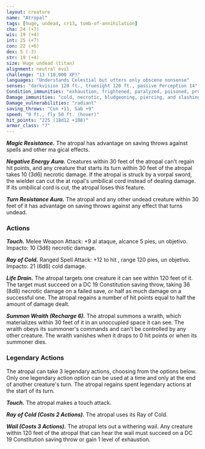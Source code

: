 ```yaml
---
layout: creature
name: "Atropal"
tags: [huge, undead, cr13, tomb-of-annihilation]
cha: 24 (+7)
wis: 19 (+4)
int: 25 (+7)
con: 22 (+6)
dex: 5 (-3)
str: 19 (+4)
size: Huge undead (titan)
alignment: neutral evil
challenge: "13 (10,000 XP)"
languages: "Understands Celestial but utters only obscene nonsense"
senses: "darkvision 120 ft., truesight 120 ft., passive Perception 14"
Condition_immunities: "exhaustion, frightened, paralyzed, poisoned, prone"
Damage_immunities: "cold, necrotic, bludgeoning, piercing, and slashing damage from nonmagical attacks"
Damage_vulnerabilities: "radiant"
saving_throws: "Con +11, Sab +9"
speed: "0 ft., fly 50 ft. (hover)"
hit_points: "225 (18d12 +108)"
armor_class: "7"
---
```


***Magic Resistance.*** The atropal has advantage on saving throws against spells and other ma gical effects.

***Negative Energy Aura.*** Creatures within 30 feet of the atropal can't regain hit points, and any creature that starts its turn within 30 feet of the atropal takes 10 (3d6) necrotic damage. If the atropal is struck by a vorpal sword, the wielder can cut the at ropal's umbilical cord instead of dealing damage. If its umbilical cord is cut, the atropal loses this feature.

***Turn Resistance Aura.*** The atropal and any other undead creature within 30 feet of it has advantage on saving throws against any effect that turns undead.

### Actions

***Touch.*** Melee Weapon Attack: +9 al ataque, alcance 5 pies, un objetivo. Impacto: 10 (3d6) necrotic damage.

***Ray of Cold.*** Ranged Spell Attack: +12 to hit , range 120 pies, un objetivo. Impacto: 21 (6d6) cold damage.

***Life Drain.*** The atropal targets one creature it can see within 120 feet of it. The target must succeed on a DC 19 Constitution saving throw, taking 36 (8d8) necrotic damage on a failed save, or half as much damage on a successful one. The atropal regains a number of hit points equal to half the amount of damage dealt.

***Summon Wraith (Recharge 6).*** The atropal summons a wraith, which materializes within 30 feet of it in an unoccupied space it can see. The wraith obeys its summoner's commands and can't be controlled by any other creature. The wraith vanishes when it drops to 0 hit points or when its summoner dies.

### Legendary Actions

The atropal can take 3 legendary actions, choosing from the options below. Only one legendary action option can be used at a time and only at the end of another creature's turn. The atropal regains spent legendary actions at the start of its turn.

***Touch.*** The atropal makes a touch attack.

***Ray of Cold (Costs 2 Actions).*** The atropal uses its Ray of Cold.

***Wail (Costs 3 Actions).*** The atropal lets out a withering wail. Any creature within 120 feet of the atropal that can hear the wail must succeed on a DC 19 Constitution saving throw or gain 1 level of exhaustion.